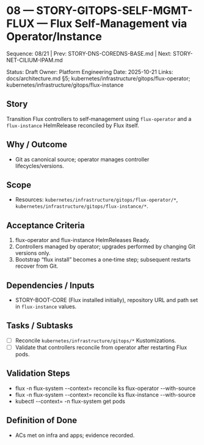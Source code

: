 # 08 — STORY-GITOPS-SELF-MGMT-FLUX — Flux Self‑Management via Operator/Instance

Sequence: 08/21 | Prev: STORY-DNS-COREDNS-BASE.md | Next: STORY-NET-CILIUM-IPAM.md

Status: Draft
Owner: Platform Engineering
Date: 2025-10-21
Links: docs/architecture.md §5; kubernetes/infrastructure/gitops/flux-operator; kubernetes/infrastructure/gitops/flux-instance

## Story
Transition Flux controllers to self‑management using `flux-operator` and a `flux-instance` HelmRelease reconciled by Flux itself.

## Why / Outcome
- Git as canonical source; operator manages controller lifecycles/versions.

## Scope
- Resources: `kubernetes/infrastructure/gitops/flux-operator/*`, `kubernetes/infrastructure/gitops/flux-instance/*`.

## Acceptance Criteria
1) flux-operator and flux-instance HelmReleases Ready.
2) Controllers managed by operator; upgrades performed by changing Git versions only.
3) Bootstrap “flux install” becomes a one‑time step; subsequent restarts recover from Git.

## Dependencies / Inputs
- STORY-BOOT-CORE (Flux installed initially), repository URL and path set in `flux-instance` values.

## Tasks / Subtasks
- [ ] Reconcile `kubernetes/infrastructure/gitops/*` Kustomizations.
- [ ] Validate that controllers reconcile from operator after restarting Flux pods.

## Validation Steps
- flux -n flux-system --context=<ctx> reconcile ks flux-operator --with-source
- flux -n flux-system --context=<ctx> reconcile ks flux-instance --with-source
- kubectl --context=<ctx> -n flux-system get pods

## Definition of Done
- ACs met on infra and apps; evidence recorded.
